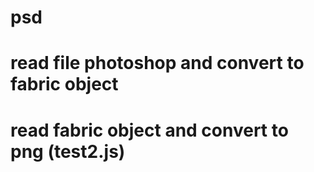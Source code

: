 # psd

# read file photoshop and convert to fabric object

# read fabric object and convert to png (test2.js)
